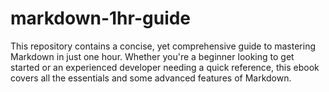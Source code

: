 # markdown-1hr-guide
This repository contains a concise, yet comprehensive guide to mastering Markdown in just one hour. Whether you're a beginner looking to get started or an experienced developer needing a quick reference, this ebook covers all the essentials and some advanced features of Markdown.
